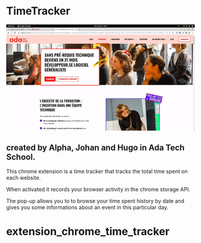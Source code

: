 
# TimeTracker

<div align="center">
  <img src="illustration.gif" alt="Illustration tracker avec Instagram">
</div>

## created by Alpha, Johan and Hugo in Ada Tech School.

This chrome extension is a time tracker that tracks the total time spent on each website.

When activated it records your browser activity in the chrome storage API.

The pop-up allows you to to browse your time spent history by date and gives you some informations about an event in this particular day.
# extension_chrome_time_tracker
